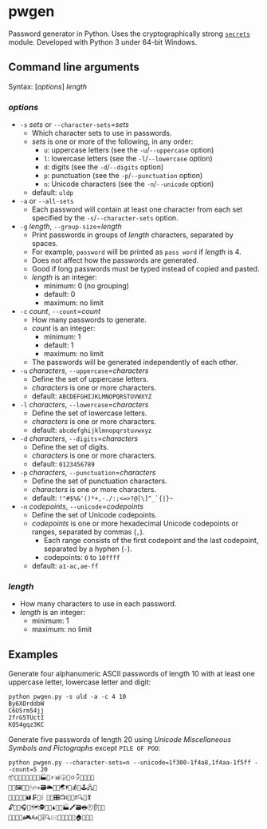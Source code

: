 # pwgen
Password generator in Python.
Uses the cryptographically strong [``secrets``](http://docs.python.org/3/library/secrets.html) module.
Developed with Python 3 under 64-bit Windows.

## Command line arguments

Syntax: [*options*] *length*

### *options*

* `-s` *sets* or `--character-sets`=*sets*
  * Which character sets to use in passwords.
  * *sets* is one or more of the following, in any order:
    * `u`: uppercase letters (see the `-u`/`--uppercase` option)
    * `l`: lowercase letters (see the `-l`/`--lowercase` option)
    * `d`: digits (see the `-d`/`--digits` option)
    * `p`: punctuation (see the `-p`/`--punctuation` option)
    * `n`: Unicode characters (see the `-n`/`--unicode` option)
  * default: `uldp`
* `-a` or `--all-sets`
  * Each password will contain at least one character from each set specified by the `-s`/`--character-sets` option.
* `-g` *length*, `--group-size`=*length*
  * Print passwords in groups of *length* characters, separated by spaces.
  * For example, `password` will be printed as `pass word` if *length* is 4.
  * Does not affect how the passwords are generated.
  * Good if long passwords must be typed instead of copied and pasted.
  * *length* is an integer:
    * minimum: 0 (no grouping)
    * default: 0
    * maximum: no limit
* `-c` *count*, `--count`=*count*
  * How many passwords to generate.
  * *count* is an integer:
    * minimum: 1
    * default: 1
    * maximum: no limit
  * The passwords will be generated independently of each other.
* `-u` *characters*, `--uppercase`=*characters*
  * Define the set of uppercase letters.
  * *characters* is one or more characters.
  * default: `ABCDEFGHIJKLMNOPQRSTUVWXYZ`
* `-l` *characters*, `--lowercase`=*characters*
  * Define the set of lowercase letters.
  * *characters* is one or more characters.
  * default: `abcdefghijklmnopqrstuvwxyz`
* `-d` *characters*, `--digits`=*characters*
  * Define the set of digits.
  * *characters* is one or more characters.
  * default: `0123456789`
* `-p` *characters*, `--punctuation`=*characters*
  * Define the set of punctuation characters.
  * *characters* is one or more characters.
  * default: ```!"#$%&'()*+,-./:;<=>?@[\]^_`{|}~```
* `-n` *codepoints*, `--unicode`=*codepoints*
  * Define the set of Unicode codepoints.
  * *codepoints* is one or more hexadecimal Unicode codepoints or ranges, separated by commas (`,`).
    * Each range consists of the first codepoint and the last codepoint, separated by a hyphen (`-`).
    * codepoints: `0` to `10ffff`
  * default: `a1-ac,ae-ff`

### *length*
* How many characters to use in each password.
* *length* is an integer:
    * minimum: 1
    * maximum: no limit

## Examples

Generate four alphanumeric ASCII passwords of length 10 with at least one uppercase letter, lowercase letter and digit:
```
python pwgen.py -s uld -a -c 4 10
By6XDrddbW
C6USrm54jj
2frG5TUctI
KQS4gqz3KC
```

Generate five passwords of length 20 using *Unicode Miscellaneous Symbols and Pictographs* except `PILE OF POO`:
```
python pwgen.py --character-sets=n --unicode=1f300-1f4a8,1f4aa-1f5ff --count=5 20
📦🐾🎃🍞💛🍜🕺🐧🏭👹🗴📊🕟🎵🌣🖟🔦💑🍩🍾
🍯💅🖼🍠🔪🖰🔥🕂🗃🌥👧🍤🌏🖡🗽💰🐥🕹🖧📕
🌭🍾💃🍗🔥🖬🗜💮🗧🗿👮🎛📺🕽💮🗻🕱🔍🐝🏌
🔓🐄🐻🎧🔴🗺🕵🌁🔝🌢🍬🐸🏭🖍🗃🖶🕗👂👅🍻
🍿👘🍆🔭🖠🎮🗛🍅🎚🔍🖂👲📎🏮💨💋🏠👦👯🐃
```
